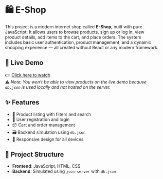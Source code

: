 # 🛍 E-Shop

This project is a modern internet shop called **E-Shop**, built with pure JavaScript. It allows users to browse products, sign up or log in, view product details, add items to the cart, and place orders. The system includes basic user authentication, product management, and a dynamic shopping experience — all created without React or any modern framework.

## 🔗 Live Demo

👉 [Click here to watch](https://e-shop-with-js.vercel.app/)  
⚠️ *Note: You won't be able to view products on the live demo because `db.json` is used locally and not hosted on the server.*

## ✨ Features

- 🛒 Product listing with filters and search  
- 🔐 User registration and login  
- 📦 Cart and order management  
- 🗃 Backend simulation using `db.json`  
- 📱 Responsive design for all devices

## 📁 Project Structure

- **Frontend**: JavaScript, HTML, CSS  
- **Backend**: Simulated using `json-server` with `db.json`
